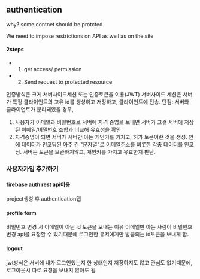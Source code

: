 ## authentication

why?
some contnet should be protcted

We need to impose restrictions on API as well as on the site

#### 2steps

- 1. get access/ permission
- 2. Send request to protected resource

인증방식은 크게 서버사이드세션 또는 인증토큰을 이용(JWT)
서버사이드 세션은 서버가 특정 클라이언트의 고유 id를 생성하고 저장하고, 클라이언트에 전송.
단점: 서버와 클라이언트가 분리돼있을 경우,

1. 사용자가 이메일과 비밀번호로 서버에 자격 증명을 보내면
   서버가 그걸 서버에 저장된 이메일/비밀번호 조합과 비교해 유효성을 확인
2. 자격증명이 되면 서버가 서버만 아는 개인키를 가지고, 허가 토큰이란 것을 생성.
   안에 데이터가 인코딩된 아주 긴 "문자열"로 이메일주소를 비롯한 각종 데이터를 인코딩.
   서버는 토큰을 보관하지않고, 개인키를 가지고 유효한지 판단.

### 사용자가입 추가하기

#### firebase auth rest api이용

project생성 후 authentication탭

#### profile form

비밀번호 변경 시 이메일이 아닌 id 토큰을 보내는 이유
이메일만 아는 사람이 비밀번호 변경 api를 요청할 수 있기때문에 로그인한 유저에게만 발급되는 id토큰을 보내게 함.

#### logout

jwt방식은 서버에 내가 로그인했는지 한 상태인지 저장하지도 않고 관심도 없기때문에, 로그아웃시 따로 요청을 보내지 않아도 됨

